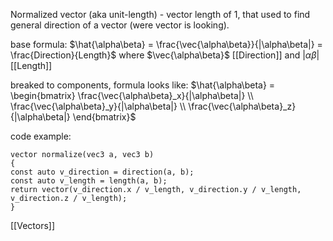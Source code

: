 Normalized vector (aka unit-length) - vector length of 1, that used to find general direction of a vector (were vector is looking).

base formula:
$\hat{\alpha\beta} = \frac{\vec{\alpha\beta}}{|\alpha\beta|} = \frac{Direction}{Length}$ 
where $\vec{\alpha\beta}$ [[Direction]]
and $|\alpha\beta|$ [[Length]]

breaked to components, formula looks like:
$\hat{\alpha\beta} = \begin{bmatrix} \frac{\vec{\alpha\beta}_x}{|\alpha\beta|} \\ \frac{\vec{\alpha\beta}_y}{|\alpha\beta|} \\ \frac{\vec{\alpha\beta}_z}{|\alpha\beta|} \end{bmatrix}$

code example:
```
vector normalize(vec3 a, vec3 b)
{
const auto v_direction = direction(a, b);
const auto v_length = length(a, b);
return vector(v_direction.x / v_length, v_direction.y / v_length, v_direction.z / v_length);
}
```

[[Vectors]]